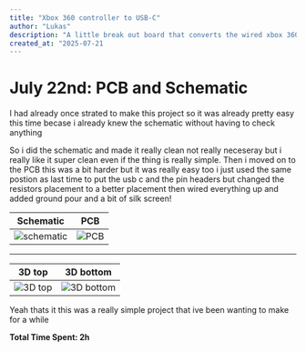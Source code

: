 ```yaml
---
title: "Xbox 360 controller to USB-C"
author: "Lukas"
description: "A little break out board that converts the wired xbox 360 controller to usb c"
created_at: "2025-07-21
---
```


# July 22nd: PCB and Schematic

I had already once strated to make this project so it was already pretty easy this time becase i already knew the schematic without having to check anything

So i did the schematic and made it really clean not really neceseray but i really like it super clean even if the thing is really simple.
Then i moved on to the PCB this was a bit harder but it was really easy too i just used the same postion as last time to put the usb c and the pin headers but changed the resistors placement to a better placement then wired everything up and added ground pour and a bit of silk screen!

Schematic             |  PCB
:-------------------------:|:-------------------------:
![schematic](https://hc-cdn.hel1.your-objectstorage.com/s/v3/0d6c32c8737b51804c2702b4301cc5ec8d482f2f_schematic_page-0001.jpg)  |  ![PCB](https://hc-cdn.hel1.your-objectstorage.com/s/v3/0cee050bc9d397d6792e013c5b8033647969ec9d_pcb.png)

---

3D top             |  3D bottom
:-------------------------:|:-------------------------:
![3D top](https://hc-cdn.hel1.your-objectstorage.com/s/v3/5ca8db1aa34210b103642b82b81ff41bcc5c2512_3d.png)  |  ![3D bottom](https://hc-cdn.hel1.your-objectstorage.com/s/v3/908944139c4db7ec65af6b604e6956bd939bb850_3d_back.png)

Yeah thats it this was a really simple project that ive been wanting to make for a while

**Total Time Spent: 2h**
